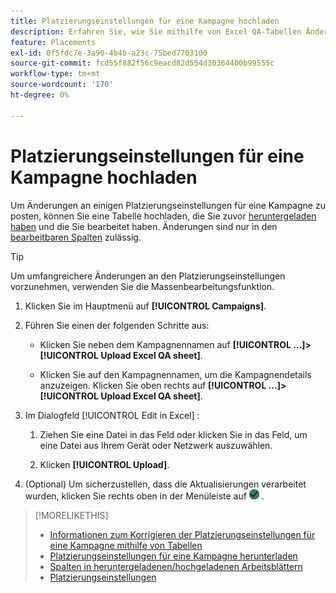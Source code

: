 ```yaml
---
title: Platzierungseinstellungen für eine Kampagne hochladen
description: Erfahren Sie, wie Sie mithilfe von Excel QA-Tabellen Änderungen an wichtigen Platzierungseinstellungen für eine Kampagne hochladen können.
feature: Placements
exl-id: 0f5fdc7e-3a90-4b4b-a23c-75bed7703100
source-git-commit: fcd55f882f56c9eacd82d554d30364400b99555c
workflow-type: tm+mt
source-wordcount: '170'
ht-degree: 0%

---
```


# Platzierungseinstellungen für eine Kampagne hochladen

Um Änderungen an einigen Platzierungseinstellungen für eine Kampagne zu posten, können Sie eine Tabelle hochladen, die Sie zuvor [heruntergeladen haben](qa-sheet-download.md) und die Sie bearbeitet haben. Änderungen sind nur in den [bearbeitbaren Spalten](qa-sheet-columns.md) zulässig.

>[!TIP]
>
>Um umfangreichere Änderungen an den Platzierungseinstellungen vorzunehmen, verwenden Sie die Massenbearbeitungsfunktion.<!-- add link once we have help on it -->

1. Klicken Sie im Hauptmenü auf **[!UICONTROL Campaigns]**.

1. Führen Sie einen der folgenden Schritte aus:

   * Klicken Sie neben dem Kampagnennamen auf **[!UICONTROL ...]>[!UICONTROL Upload Excel QA sheet]**.

   * Klicken Sie auf den Kampagnennamen, um die Kampagnendetails anzuzeigen. Klicken Sie oben rechts auf **[!UICONTROL ...]>[!UICONTROL Upload Excel QA sheet]**.

1. Im Dialogfeld [!UICONTROL Edit in Excel] :

   1. Ziehen Sie eine Datei in das Feld oder klicken Sie in das Feld, um eine Datei aus Ihrem Gerät oder Netzwerk auszuwählen.

   1. Klicken **[!UICONTROL Upload]**.

1. (Optional) Um sicherzustellen, dass die Aktualisierungen verarbeitet wurden, klicken Sie rechts oben in der Menüleiste auf ![Aufträge](/help/dsp/assets/downloads.png) .

>[!MORELIKETHIS]
>
>* [Informationen zum Korrigieren der Platzierungseinstellungen für eine Kampagne mithilfe von Tabellen](qa-about.md)
>* [Platzierungseinstellungen für eine Kampagne herunterladen](qa-sheet-download.md)
>* [Spalten in heruntergeladenen/hochgeladenen Arbeitsblättern](qa-sheet-columns.md)
>* [Platzierungseinstellungen](/help/dsp/campaign-management/placements/placement-settings.md)

